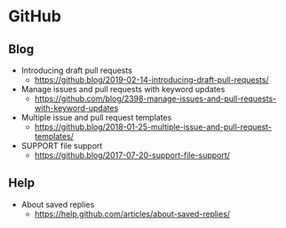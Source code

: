 # GitHub
## Blog
* Introducing draft pull requests
  * https://github.blog/2019-02-14-introducing-draft-pull-requests/
* Manage issues and pull requests with keyword updates
  * https://github.com/blog/2398-manage-issues-and-pull-requests-with-keyword-updates
* Multiple issue and pull request templates
  * https://github.blog/2018-01-25-multiple-issue-and-pull-request-templates/
* SUPPORT file support
  * https://github.blog/2017-07-20-support-file-support/

## Help
* About saved replies
  * https://help.github.com/articles/about-saved-replies/
